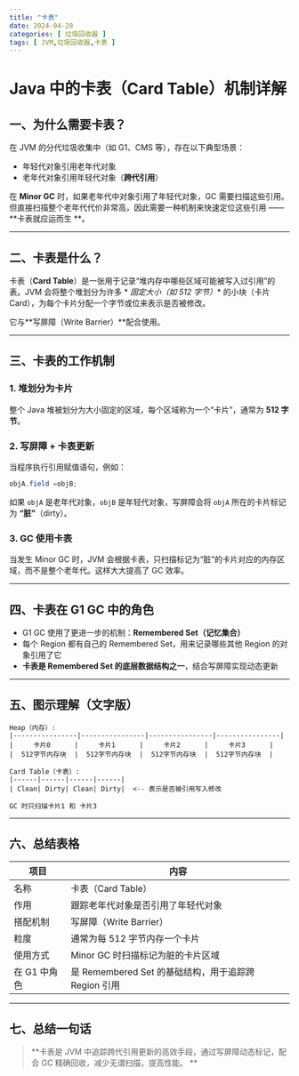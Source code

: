 ```yaml
---
title: "卡表"
date: 2024-04-28
categories: [ 垃圾回收器 ]
tags: [ JVM,垃圾回收器,卡表 ]
---
```


# Java 中的卡表（Card Table）机制详解

## 一、为什么需要卡表？

在 JVM 的分代垃圾收集中（如 G1、CMS 等），存在以下典型场景：

- 年轻代对象引用老年代对象
- 老年代对象引用年轻代对象（**跨代引用**）

在 **Minor GC** 时，如果老年代中对象引用了年轻代对象，GC
需要扫描这些引用。但直接扫描整个老年代代价非常高，因此需要一种机制来快速定位这些引用 —— **卡表就应运而生
**。

---

## 二、卡表是什么？

卡表（**Card Table**）是一张用于记录“堆内存中哪些区域可能被写入过引用”的表。JVM 会将整个堆划分为许多 *
*固定大小（如 512 字节）** 的小块（卡片 Card），为每个卡片分配一个字节或位来表示是否被修改。

它与**写屏障（Write Barrier）**配合使用。

---

## 三、卡表的工作机制

### 1. 堆划分为卡片

整个 Java 堆被划分为大小固定的区域，每个区域称为一个“卡片”，通常为 **512 字节**。

### 2. 写屏障 + 卡表更新

当程序执行引用赋值语句，例如：

```java
objA.field =objB;
```

如果 `objA` 是老年代对象，`objB` 是年轻代对象，写屏障会将 `objA` 所在的卡片标记为 **“脏”**（dirty）。

### 3. GC 使用卡表

当发生 Minor GC 时，JVM 会根据卡表，只扫描标记为“脏”的卡片对应的内存区域，而不是整个老年代。这样大大提高了
GC 效率。

---

## 四、卡表在 G1 GC 中的角色

- G1 GC 使用了更进一步的机制：**Remembered Set（记忆集合）**
- 每个 Region 都有自己的 Remembered Set，用来记录哪些其他 Region 的对象引用了它
- **卡表是 Remembered Set 的底层数据结构之一**，结合写屏障实现动态更新

---

## 五、图示理解（文字版）

```
Heap（内存）:
|----------------|----------------|----------------|----------------|
|     卡片0      |     卡片1      |     卡片2      |     卡片3      |
|  512字节内存块  |  512字节内存块  |  512字节内存块  |  512字节内存块  |

Card Table（卡表）:
|------|------|------|------|
| Clean| Dirty| Clean| Dirty|  <-- 表示是否被引用写入修改

GC 时只扫描卡片1 和 卡片3
```

---

## 六、总结表格

| 项目       | 内容                                     |
|----------|----------------------------------------|
| 名称       | 卡表（Card Table）                         |
| 作用       | 跟踪老年代对象是否引用了年轻代对象                      |
| 搭配机制     | 写屏障（Write Barrier）                     |
| 粒度       | 通常为每 512 字节内存一个卡片                      |
| 使用方式     | Minor GC 时扫描标记为脏的卡片区域                  |
| 在 G1 中角色 | 是 Remembered Set 的基础结构，用于追踪跨 Region 引用 |

---

## 七、总结一句话

> **卡表是 JVM 中追踪跨代引用更新的高效手段，通过写屏障动态标记，配合 GC 精确回收，减少无谓扫描，提高性能。
**



